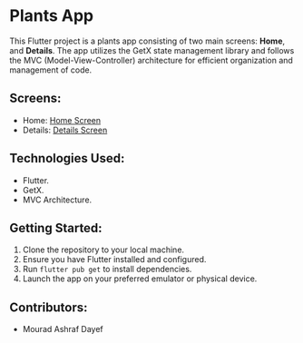 # Plants App

This Flutter project is a plants app consisting of two main screens: **Home**, and **Details**. The app utilizes the GetX state management library and follows the MVC (Model-View-Controller) architecture for efficient organization and management of code.

## Screens:
- Home: [Home Screen](https://github.com/Rado-Dayef/plants_app/assets/121133001/01829044-d56b-45ae-9acc-7b389ae18255)
- Details: [Details Screen](https://github.com/Rado-Dayef/plants_app/assets/121133001/b23536f7-7b23-4b61-9bba-ead4f62a020a)

## Technologies Used:
- Flutter.
- GetX.
- MVC Architecture.

## Getting Started:
1. Clone the repository to your local machine.
2. Ensure you have Flutter installed and configured.
3. Run `flutter pub get` to install dependencies.
4. Launch the app on your preferred emulator or physical device.

## Contributors:
- Mourad Ashraf Dayef
